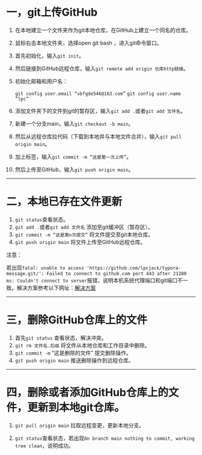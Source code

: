 # 一，git上传GitHub

1. 在本地建立一个文件夹作为git本地仓库，在GitHub上建立一个同名的仓库。

2. 鼠标右击本地文件夹，选择open git bash ，进入git命令窗口。

3. 首先初始化，输入`git init`。

4. 然后链接到GitHub远程仓库，输入`git remote add origin 仓库http链接`。

5. 初始化邮箱和用户名：

   `git config user.email “vbfgde546@163.com”`
   `git config user.name “lpc”`

6. 添加文件夹下的文件到git的暂存区，输入`git add .`或者`git add 文件名`。

7. 新建一个分支main，输入`git checkout -b main`。

8. 然后从远程仓库拉代码（下载到本地并与本地文件合并），输入`git pull origin main`。

9. 加上标签，输入`git commit -m “这是第一次上传”`。

10. 然后上传至GitHub，输入`git push origin main`。

---

# 二，本地已存在文件更新

1. `git status`查看状态。
2. `git add .`或者`git add 文件名` 添加至git缓冲区（暂存区）。
3. `git commit -m “这是第n次提交”` 将文件提交至git本地仓库。
4. `git push origin main` 将文件上传至GitHub远程仓库。

注意：

​	若出现`fatal: unable to access 'https://github.com/lpcjack/typora-message.git/': Failed to connect to github.com port 443 after 21280 ms: Couldn't connect to server`报错，说明本机系统代理端口和git端口不一致。解决方案参考以下网址：[解决方案](http://t.csdnimg.cn/vHNyV)

---

# 三，删除GitHub仓库上的文件

1. 首先`git status` 查看状态，解决冲突。
2. `git rm 文件名.后缀` 将文件从本地仓库和工作目录中删除。
3. `git commit -m` “这是删除的文件” 提交删除操作。
4. `git push origin main` 推送删除操作到远程仓库。

---

# 四，删除或者添加GitHub仓库上的文件，更新到本地git仓库。

1. `git pull origin main` 拉取远程变更，更新本地分支。

2. `git status`查看状态，若出现`On branch main nothing to commit, working tree clean`，说明成功。

   
